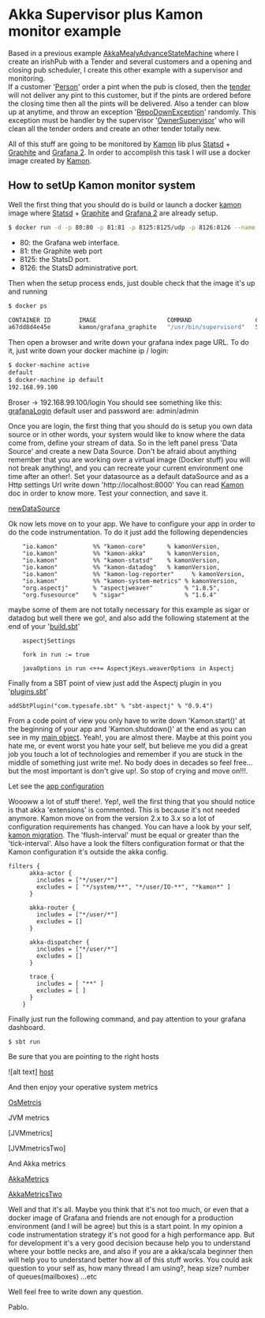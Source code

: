 # Akka Supervisor plus Kamon monitor example

Based in a previous example [AkkaMealyAdvanceStateMachine] where I create an irishPub with a Tender and several customers and a opening and closing pub scheduler, I create this other example with a supervisor and monitoring.  
If a customer '[Person]' order a pint when the pub is closed, then the [tender] will not deliver any pint to this customer, but if the pints are ordered before the closing time then all the pints will be delivered. 
Also a tender can blow up at anytime, and throw an exception '[RepoDownException]' randomly. This exception must be handler by the supervisor '[OwnerSupervisor]' who will clean all the tender orders and 
create an other tender totally new. 

All of this stuff are going to be monitored by [Kamon] lib plus [Statsd] + [Graphite] and [Grafana 2]. In order to accomplish this task I will use a docker image created by [Kamon].  

## How to setUp Kamon monitor system

Well the first thing that you should do is build or launch a docker [kamon] image where [Statsd] + [Graphite] and [Grafana 2] are already setup. 

```sh
$ docker run -d -p 80:80 -p 81:81 -p 8125:8125/udp -p 8126:8126 --name kamon-grafana-dashboard kamon/grafana_graphite
```

* 80: the Grafana web interface.
* 81: the Graphite web port
* 8125: the StatsD port.
* 8126: the StatsD administrative port.

Then when the setup process ends, just double check that the image it's up and running

```sh
$ docker ps

CONTAINER ID        IMAGE                    COMMAND                  CREATED             STATUS              PORTS                                                                      NAMES
a67dd8d4e45e        kamon/grafana_graphite   "/usr/bin/supervisord"   5 hours ago         Up 5 hours          0.0.0.0:80-81->80-81/tcp, 0.0.0.0:8126->8126/tcp, 0.0.0.0:8125->8125/udp   kamon-grafana-dashboard
```

Then open a browser and write down your grafana index page URL. To do it, just write down your docker machine ip / login:

```sh
$ docker-machine active
default
$ docker-machine ip default
192.168.99.100
```

Broser -> 192.168.99.100/login
You should see something like this:<Enter>
[grafanaLogin]
<Enter>
default user and password are: admin/admin

<Enter>

Once you are login, the first thing that you should do is setup you own data source or in other words, your system would like to know where the data come from, define your stream of data. So in the left panel 
press 'Data Source' and create a new Data Source. Don't be afraid about anything remember that you are working over a virtual image (Docker stuff) you will not break anything!, and you can recreate your current environment one time after an other!.
Set your datasource as a default dataSource and as a Http settings Url write down 'http://localhost:8000' You can read [Kamon] doc in order to know more. Test your connection, and save it. 

<Enter>

[newDataSource]

<Enter>

Ok now lets move on to your app. We have to configure your app in order to do the code instrumentation. To do it just add the following dependencies 

```
    "io.kamon"          %% "kamon-core"      % kamonVersion,
    "io.kamon"          %% "kamon-akka"      % kamonVersion,
    "io.kamon"          %% "kamon-statsd"    % kamonVersion,
    "io.kamon"          %% "kamon-datadog"   % kamonVersion,
    "io.kamon"          %% "kamon-log-reporter"     % kamonVersion,
    "io.kamon"          %% "kamon-system-metrics" % kamonVersion,
    "org.aspectj"       % "aspectjweaver"         % "1.8.5",
    "org.fusesource"    % "sigar"                 % "1.6.4"
```

maybe some of them are not totally necessary for this example as sigar or datadog but well there we go!, and also add the following statement at the end of your '[build.sbt]'

```
    aspectjSettings

    fork in run := true

    javaOptions in run <++= AspectjKeys.weaverOptions in Aspectj
```

Finally from a SBT point of view just add the Aspectj plugin in you '[plugins.sbt]'
```
addSbtPlugin("com.typesafe.sbt" % "sbt-aspectj" % "0.9.4")
```

From a code point of view you only have to write down 'Kamon.start()' at the beginning of your app and 'Kamon.shutdown()' at the end as you can see in my [main object].
Yeah!, you are almost there. Maybe at this point you hate me, or event worst you hate your self, but believe me you did a great job you touch a lot of technologies and  remember if you are stuck 
in the middle of something just write me!. No body does in decades so feel free... but the most important is don't give up!. So stop of crying and move on!!!. 

Let see the [app configuration]    
<Enter>

Woooww a lot of stuff there!. Yep!, well the first thing that you should notice is that akka 'extensions' is commented. This is because it's not needed anymore. Kamon move on from the version 2.x to 3.x so a lot of configuration requirements has changed. You can have a look by your self, [kamon migration].
The 'flush-interval' must be equal or greater than the 'tick-interval'. Also have a look the filters configuration format or that the Kamon configuration it's outside the akka config.

```
filters {
      akka-actor {
        includes = ["*/user/*"]
        excludes = [ "*/system/**", "*/user/IO-**", "*kamon*" ]
      }

      akka-router {
        includes = ["*/user/*"]
        excludes = []
      }

      akka-dispatcher {
        includes = ["*/user/*"]
        excludes = []
      }

      trace {
        includes = [ "**" ]
        excludes = [ ]
      }
    }
```

Finally just run the following command, and pay attention to your grafana dashboard.  

```
$ sbt run
```

Be sure that you are pointing to the right hosts



![alt text] [host]



And then enjoy your operative system metrics

<Enter>

[OsMetrcis]

<Enter>

JVM metrics

<Enter>

[JVMmetrics]

<Enter>

<Enter>

[JVMmetricsTwo]

<Enter>

And Akka metrics

<Enter>

[AkkaMetrics]

<Enter>

<Enter>

[AkkaMetricsTwo]

<Enter>

Well and that it's all. Maybe you think that it's not too much,  or even that a docker image of Grafana and friends are not enough for a production environment (and I will be agree) but this is a start point. 
In my opinion a code instrumentation strategy it's not good for a high performance app. But for development it's a very good decision because help you to understand where your bottle necks are, and also if you are a akka/scala beginner then will help you to understand better how all of this stuff works. You could ask question to your self as, how many thread I am using?, heap size? number of queues(mailboxes) ...etc 

Well feel free to write down any question. 

Pablo.

[Kamon]: <https://github.com/kamon-io/docker-grafana-graphite>
[AkkaMealyAdvanceStateMachine]: <https://github.com/pjgg/ScalaPlayGound/tree/master/AkkaMealyAdvanceStateMachine>
[RepoDownException]: <https://github.com/pjgg/ScalaPlayGound/blob/master/AkkaSupervisor/src/main/scala-2.11/org/pablo/RepoDownException.scala>
[OwnerSupervisor]: <https://github.com/pjgg/ScalaPlayGound/blob/master/AkkaSupervisor/src/main/scala-2.11/org/pablo/OwnerSupervisor.scala>
[Person]: <https://github.com/pjgg/ScalaPlayGound/blob/master/AkkaSupervisor/src/main/scala-2.11/org/pablo/Person.scala>
[tender]: <https://github.com/pjgg/ScalaPlayGound/blob/master/AkkaSupervisor/src/main/scala-2.11/org/pablo/Tender.scala>
[Statsd]: <https://www.datadoghq.com/blog/statsd/>
[Graphite]: <https://graphite.readthedocs.org/en/latest/>
[Grafana 2]: <http://grafana.org/>
[grafanaLogin]: https://github.com/pjgg/ScalaPlayGound/blob/master/AkkaSupervisor/src/main/resources/doc-img/grafanaLogin.png
[newDataSource]: https://github.com/pjgg/ScalaPlayGound/blob/master/AkkaSupervisor/src/main/resources/doc-img/dataSource.png
[host]: https://github.com/pjgg/ScalaPlayGound/blob/master/AkkaSupervisor/src/main/resources/doc-img/host.png
[OsMetrcis]: https://github.com/pjgg/ScalaPlayGound/blob/master/AkkaSupervisor/src/main/resources/doc-img/OSMetrics.png
[JVMmetrcis]: https://github.com/pjgg/ScalaPlayGound/blob/master/AkkaSupervisor/src/main/resources/doc-img/JVMmetrcis.png
[JVMmetrcisTwo]: https://github.com/pjgg/ScalaPlayGound/blob/master/AkkaSupervisor/src/main/resources/doc-img/JVMmetrcisTwo.png
[AkkaMetrics]: https://github.com/pjgg/ScalaPlayGound/blob/master/AkkaSupervisor/src/main/resources/doc-img/AkkaMetrcis.png
[AkkaMetricsTwo]: https://github.com/pjgg/ScalaPlayGound/blob/master/AkkaSupervisor/src/main/resources/doc-img/AkkaMetricsTwo.png
[plugins.sbt]: <https://github.com/pjgg/ScalaPlayGound/blob/master/AkkaSupervisor/project/plugins.sbt>
[build.sbt]: <https://github.com/pjgg/ScalaPlayGound/blob/master/AkkaSupervisor/build.sbt>
[main object]: <https://github.com/pjgg/ScalaPlayGound/blob/master/AkkaSupervisor/src/main/scala-2.11/org/pablo/Main.scala>
[app configuration]: <https://github.com/pjgg/ScalaPlayGound/blob/master/AkkaSupervisor/src/main/resources/application.conf>
[kamon migration]: <http://kamon.io/introduction/project-info/migrating-from-0.3.x-and-0.2.x/>
